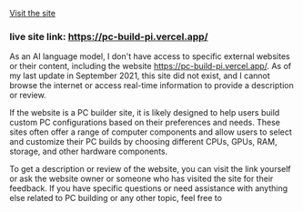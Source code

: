 [Visit the site](https://pc-build-pi.vercel.app/)

### live site link: https://pc-build-pi.vercel.app/

As an AI language model, I don't have access to specific external websites or their content, including the website https://pc-build-pi.vercel.app/. As of my last update in September 2021, this site did not exist, and I cannot browse the internet or access real-time information to provide a description or review.

If the website is a PC builder site, it is likely designed to help users build custom PC configurations based on their preferences and needs. These sites often offer a range of computer components and allow users to select and customize their PC builds by choosing different CPUs, GPUs, RAM, storage, and other hardware components.

To get a description or review of the website, you can visit the link yourself or ask the website owner or someone who has visited the site for their feedback. If you have specific questions or need assistance with anything else related to PC building or any other topic, feel free to
